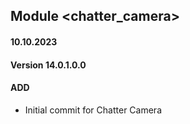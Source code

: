 ## Module <chatter_camera>

#### 10.10.2023
#### Version 14.0.1.0.0
#### ADD
- Initial commit for Chatter Camera
